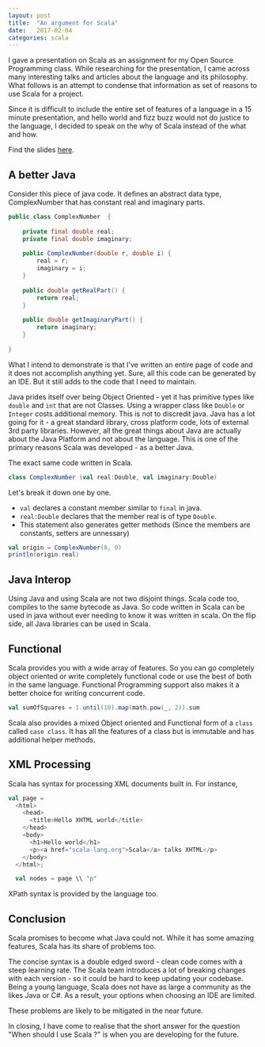 ```yaml
---
layout: post
title:  "An argument for Scala"
date:   2017-02-04
categories: scala
---
```


I gave a presentation on Scala as an assignment for my Open Source Programming class. While researching for 
the presentation, I came across many interesting talks and articles about the language and its philosophy. 
What follows is an attempt to condense that information as set of reasons to use Scala for a project.

Since it is difficult to include the entire set of features of a language in a 15 minute presentation, and
hello world and fizz buzz would not do justice to the language, I decided to speak on the why of Scala
instead of the what and how. 

Find the slides [here](https://github.com/saurabhmathur96/presentations/blob/master/OSP/introduction-to-scala.pdf).

## A better Java

Consider this piece of java code. It defines an abstract data type, ComplexNumber that has constant 
real and imaginary parts. 

```Java
public class ComplexNumber  {
 
    private final double real;
    private final double imaginary;
    
    public ComplexNumber(double r, double i) {
        real = r;
        imaginary = i;
    }
    
    public double getRealPart() {
        return real;
    }
    
    public double getImaginaryPart() {
        return imaginary;
    }   
    
}
```

What I intend to demonstrate is that I've written an entire page of code and it does not accomplish anything yet.
Sure, all this code can be generated by an IDE. But it still adds to the code that I need to maintain.

Java prides itself over being Object Oriented - yet it has primitive types like `double` and `int` that are
not Classes. Using a wrapper class like `Double` or `Integer` costs additional memory. This is not to discredit
java. Java has a lot going for it - a great standard library, cross platform code, lots of external 
3rd party libraries. However, all the great things about Java are actually about the Java Platform and not
about the language. This is one of the primary reasons Scala was developed - as a better Java.

The exact same code written in Scala.
```Scala
class ComplexNumber (val real:Double, val imaginary:Double)
```

Let's break it down one by one.
- `val` declares a constant member similar to `final` in java.
- `real:Double` declares that the member real is of type `Double`.
- This statement also generates getter methods (Since the members are constants, setters are unnessary)

```Scala
val origin = ComplexNumber(0, 0)
println(origin.real)
```


## Java Interop

Using Java and using Scala are not two disjoint things. Scala code too, compiles to the same bytecode as Java.
So code written in Scala can be used in java without ever needing to know it was written in scala. 
On the flip side, all Java libraries can be used in Scala. 


## Functional

Scala provides you with a wide array of features. So you can go completely object oriented or write completely
functional code or use the best of both in the same language. Functional Programming support also makes it a 
better choice for writing concurrent code.

```Scala
val sumOfSquares = 1.until(10).map(math.pow(_, 2)).sum
```
Scala also provides a mixed Object oriented and Functional form of a `class` called `case class`.
It has all the features of a class but is immutable and has additional helper methods.

## XML Processing

Scala has syntax for processing XML documents built in. For instance,

```Scala
val page = 
  <html>
    <head>
      <title>Hello XHTML world</title>
    </head>
    <body>
      <h1>Hello world</h1>
      <p><a href="scala-lang.org">Scala</a> talks XHTML</p>
    </body>
  </html>;

  val nodes = page \\ "p"
```
XPath syntax is provided by the language too.

## Conclusion

Scala promises to become what Java could not. While it has some amazing features, Scala has its share of 
problems too.

The concise syntax is a double edged sword - clean code comes with a steep learning rate. The Scala team 
introduces a lot of breaking changes with each version - so it could be hard to keep updating your codebase.
Being a young language, Scala does not have as large a community as the likes Java or C#. As a result,
your options when choosing an IDE are limited.

These problems are likely to be mitigated in the near future. 

In closing, I have come to realise that the short answer for the question "When should I use Scala ?"
is when you are developing for the future.